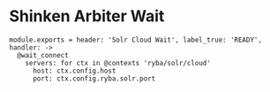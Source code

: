 
# Shinken Arbiter Wait

    module.exports = header: 'Solr Cloud Wait', label_true: 'READY', handler: ->
      @wait_connect
        servers: for ctx in @contexts 'ryba/solr/cloud'
          host: ctx.config.host
          port: ctx.config.ryba.solr.port
